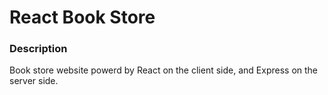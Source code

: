 # React Book Store

### Description

Book store website powerd by React on the client side, and Express on the server side.
